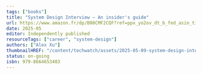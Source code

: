 ```yaml
---
tags: ["books"]
title: "System Design Interview – An insider's guide"
url: https://www.amazon.fr/dp/B08CMF2CQF?ref=ppx_yo2ov_dt_b_fed_asin_title
date: 2025-05
editor: Independently published
resourceTags: ["career", "system-design"]
authors: ["Alex Xu"]
thumbnailHREF: "/content/techwatch/assets/2025-05-09-system-design-interview.jpg"
status: on-going
isbn: 979-8664653403
---
```

